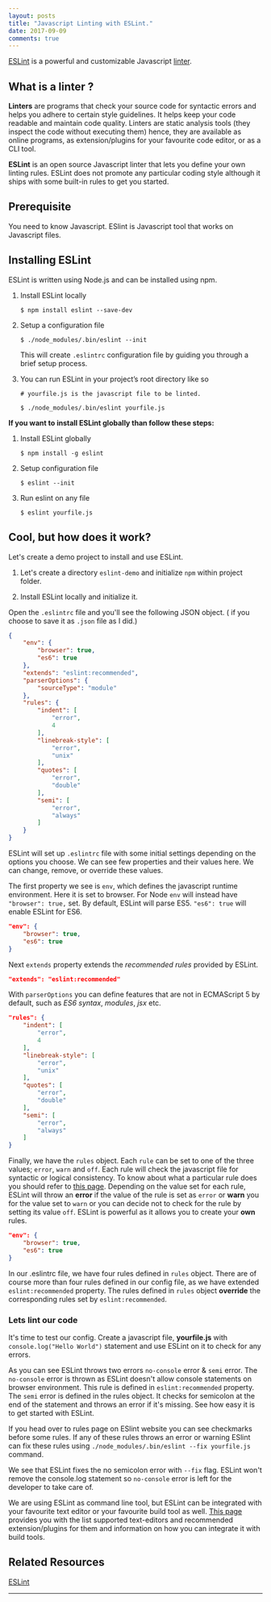 ```yaml
---
layout: posts
title: "Javascript Linting with ESLint."
date: 2017-09-09
comments: true
---
```


[ESLint][1] is a powerful and customizable Javascript [linter][2].

## What is a linter ?

**Linters** are programs that check your source code for syntactic errors and helps you adhere to certain style guidelines. It helps keep your code readable and maintain code quality. 
Linters are static analysis tools (they inspect the code without executing them) hence, they are available as online programs, as extension/plugins for your favourite code editor, or as a CLI tool.  

**ESLint** is an open source Javascript linter that lets you define your own linting rules. ESLint does not promote any particular coding style although it ships with some built-in rules to get you started.

## Prerequisite

You need to know Javascript. ESlint is Javascript tool that works on Javascript files.

## Installing ESLint

ESLint is written using Node.js and can be installed using npm.

1. Install ESLint locally
    ```shell
    $ npm install eslint --save-dev
    ```

2. Setup a configuration file
     ```shell
     $ ./node_modules/.bin/eslint --init
     ```

    This will create `.eslintrc` configuration file by guiding you through a brief setup process.  

3. You can run ESLint in your project’s root directory like so
    ```shell
    # yourfile.js is the javascript file to be linted.

    $ ./node_modules/.bin/eslint yourfile.js
    ```

**If you want to install ESLint globally than follow these steps:**

1. Install ESLint globally
    ```shell
    $ npm install -g eslint
    ```

2. Setup configuration file
    ```shell
    $ eslint --init
    ```

3. Run eslint on any file
    ```shell
    $ eslint yourfile.js
    ```

## Cool, but how does it work?

Let's create a demo project to install and use ESLint.

1. Let's create a directory `eslint-demo` and initialize `npm` within project folder.
  <script type="text/javascript" src="https://asciinema.org/a/qcbKUddGYu0m1oKj15WrfHMey.js" id="asciicast-qcbKUddGYu0m1oKj15WrfHMey" async></script>

2. Install ESLint locally and initialize it.
    <script type="text/javascript" src="https://asciinema.org/a/MRBt0KYM2Kt18yufJdIg0KK2v.js" id="asciicast-MRBt0KYM2Kt18yufJdIg0KK2v" async></script>


Open the `.eslintrc` file and you'll see the following JSON object. ( if you choose to save it as `.json` file as I did.)

```json
{
    "env": {
        "browser": true,
        "es6": true
    },
    "extends": "eslint:recommended",
    "parserOptions": {
        "sourceType": "module"
    },
    "rules": {
        "indent": [
            "error",
            4
        ],
        "linebreak-style": [
            "error",
            "unix"
        ],
        "quotes": [
            "error",
            "double"
        ],
        "semi": [
            "error",
            "always"
        ]
    }
}
```

ESLint will set up `.eslintrc` file with some initial settings depending on the options you choose. We can see few properties and their values here. We can change, remove, or override these values.

The first property we see is `env`, which defines the javascript runtime environment. Here it is set to browser. For Node `env` will instead have `"browser": true,` set. 
By default, ESLint will parse ES5. `"es6": true` will enable ESLint for ES6. 
```json
"env": {
    "browser": true,
    "es6": true
}
```

Next `extends` property extends the _recommended rules_ provided by ESLint.
```json
"extends": "eslint:recommended"
```

With `parserOptions` you can define features that are not in ECMAScript 5 by default, such as _ES6 syntax_, _modules_, _jsx_ etc.
```json
"rules": {
    "indent": [
        "error",
        4
    ],
    "linebreak-style": [
        "error",
        "unix"
    ],
    "quotes": [
        "error",
        "double"
    ],
    "semi": [
        "error",
        "always"
    ]
}
```

Finally, we have the `rules` object. Each `rule` can be set to one of the three values; `error`, `warn` and `off`. Each rule will check the javascript file for syntactic or logical consistency. To know about what a particular rule does you should refer to [this page][3]. 
Depending on the value set for each rule, ESLint will throw an **error** if the value of the rule is set as `error` or **warn** you for the value set to `warn` or you can decide not to check for the rule by setting its value `off`. 
ESLint is powerful as it allows you to create your **own** rules.
```json
"env": {
    "browser": true,
    "es6": true
}
```

In our .eslintrc file, we have four rules defined in `rules` object. There are of course more than four rules defined in our config file, as we have extended `eslint:recommended` property. The rules defined in `rules` object **override** the corresponding rules set by `eslint:recommended`.

### Lets lint our code

It's time to test our config. Create a javascript file, **yourfile.js** with  `console.log("Hello World")` statement and use ESLint on it to check for any errors.
    <script type="text/javascript" src="https://asciinema.org/a/0Qpl1htHLHBsR8HX7wB2QVGuI.js" id="asciicast-0Qpl1htHLHBsR8HX7wB2QVGuI" async></script>

As you can see ESLint throws two errors `no-console` error & `semi` error. The  `no-console` error is thrown as ESLint doesn't allow console statements on browser environment. This rule is defined in `eslint:recommended` property. The `semi` error is defined in the rules object. It checks for semicolon at the end of the statement and throws an error if it's missing.
See how easy it is to get started with ESLint. 

If you head over to rules page on ESlint website you can see checkmarks before some rules. If any of these rules throws an error or warning ESlint can fix these rules using `./node_modules/.bin/eslint --fix yourfile.js` command.
    <script type="text/javascript" src="https://asciinema.org/a/lLTGsVY9If72rOqdKPmHIH4Kw.js" id="asciicast-lLTGsVY9If72rOqdKPmHIH4Kw" async></script>

We see that ESLint fixes the no semicolon error with `--fix` flag. ESLint won't remove the console.log statement so `no-console` error is left for the developer to take care of.

We are using ESLint as command line tool, but ESLint can be integrated with your favourite text editor or your favourite build tool as well.
[This page][4] provides you with the list supported text-editors and recommended extension/plugins for them and information on how you can integrate it with build tools.

## Related Resources

[ESLint][1]

-----

[1]: https://eslint.org/
[2]: https://en.wikipedia.org/wiki/Lint_(software)
[3]: https://eslint.org/docs/rules/
[4]: https://eslint.org/docs/rules/